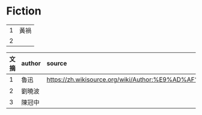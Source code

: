 # Fiction
|||
|:-|:-|
|1|黃禍|
|2||

|文摘|author|source|
|:-|:-|:-|
|1|魯迅|https://zh.wikisource.org/wiki/Author:%E9%AD%AF%E8%BF%85|
|2|劉曉波|
|3|陳冠中|
